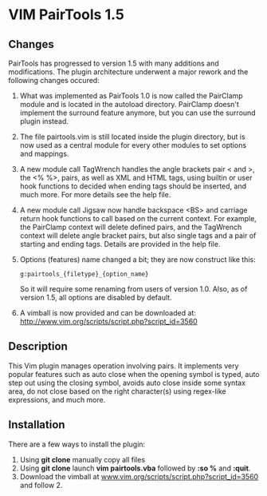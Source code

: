 VIM PairTools 1.5
=================

Changes
-------

PairTools has progressed to version 1.5 with many additions and modifications.
The plugin architecture underwent a major rework and the following changes
occured:

1.  What was implemented as PairTools 1.0 is now called the PairClamp module 
    and is located in the autoload directory. PairClamp doesn't implement the 
    surround feature anymore, but you can use the surround plugin instead.

2.  The file pairtools.vim is still located inside the plugin directory, but 
    is now used as a central module for every other modules to set options and 
    mappings.

3.  A new module call TagWrench handles the angle brackets pair < and >, the 
    <% %>, <? ?> pairs, as well as XML and HTML tags, using builtin or user 
    hook functions to decided when ending tags should be inserted, and much 
    more. For more details see the help file.

4.  A new module call Jigsaw now handle backspace &lt;BS> and carriage return 
    <CR> hook functions to call based on the current context. For example, the 
    PairClamp context will delete defined pairs, and the TagWrench context 
    will delete angle bracket pairs, but also single tags and a pair of 
    starting and ending tags. Details are provided in the help file.

5.  Options (features) name changed a bit; they are now construct like this:

        g:pairtools_{filetype}_{option_name}

    So it will require some renaming from users of version 1.0. Also, as of 
    version 1.5, all options are disabled by default.

6.  A vimball is now provided and can be downloaded at:
    http://www.vim.org/scripts/script.php?script_id=3560


Description
-----------

This Vim plugin manages operation involving pairs. It implements very popular
features such as auto close when the opening symbol is typed, auto step out 
using the closing symbol, avoids auto close inside some syntax area, do not 
close based on the right character(s) using regex-like expressions, and much
more.


Installation
------------

There are a few ways to install the plugin:

1. Using __git clone__ manually copy all files
2. Using __git clone__ launch __vim pairtools.vba__ followed by __:so %__ and __:quit__.
3. Download the vimball at www.vim.org/scripts/script.php?script_id=3560 and follow 2.


